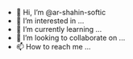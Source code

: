 - 👋 Hi, I’m @ar-shahin-softic
- 👀 I’m interested in ...
- 🌱 I’m currently learning ...
- 💞️ I’m looking to collaborate on ...
- 📫 How to reach me ...

<!---
ar-shahin-softic/ar-shahin-softic is a ✨ special ✨ repository because its `README.md` (this file) appears on your GitHub profile.
You can click the Preview link to take a look at your changes.
--->
